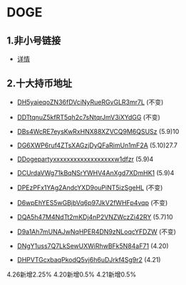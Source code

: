 # DOGE

## 1.非小号链接

* [详情](https://www.feixiaohao.com/currencies/dogecoin/)

## 2.十大持币地址

* [DH5yaieqoZN36fDVciNyRueRGvGLR3mr7L](https://doge.tokenview.com/cn/address/DH5yaieqoZN36fDVciNyRueRGvGLR3mr7L) (不变)
* [DDTtqnuZ5kfRT5qh2c7sNtqrJmV3iXYdGG](https://doge.tokenview.com/cn/address/DDTtqnuZ5kfRT5qh2c7sNtqrJmV3iXYdGG) (不变)
* [DBs4WcRE7eysKwRxHNX88XZVCQ9M6QSUSz](https://doge.tokenview.com/cn/address/DBs4WcRE7eysKwRxHNX88XZVCQ9M6QSUSz) (5.9)10
* [DG6XWP6ruf4ZTsXAGzjDyQFaRimUn1mF2A](https://doge.tokenview.com/cn/address/DG6XWP6ruf4ZTsXAGzjDyQFaRimUn1mF2A) (5.10)27.7
* [DDogepartyxxxxxxxxxxxxxxxxxxw1dfzr](https://doge.tokenview.com/cn/address/DDogepartyxxxxxxxxxxxxxxxxxxw1dfzr) (5.9)4
* [DCUrdaVWg71kBqNSrYWHV4AnXgd7XDmHK1](https://doge.tokenview.com/cn/address/DCUrdaVWg71kBqNSrYWHV4AnXgd7XDmHK1) (5.9)4
* [DPEzPFx1YAg2AndcYXD9ouPiNT5izSgeHL](https://doge.tokenview.com/cn/address/DPEzPFx1YAg2AndcYXD9ouPiNT5izSgeHL) (不变)
* [D6wpEhYES5wGBjbVq6p97JkV2fWHFp4vqp](https://doge.tokenview.com/cn/address/D6wpEhYES5wGBjbVq6p97JkV2fWHFp4vqp) (不变)
* [DQA5h47M4NdTt2mKDj4nP2VNZWczZi42RY](https://doge.tokenview.com/cn/address/DQA5h47M4NdTt2mKDj4nP2VNZWczZi42RY) (5.7)10
* [D9a1Ah7mUNAJwNqHPER4DN9zNLoqcYFDZW](https://doge.tokenview.com/cn/address/D9a1Ah7mUNAJwNqHPER4DN9zNLoqcYFDZW) (不变)



* [DNgY1uss7Q7LkSewUXWiRhwBFk5N84aF71](https://doge.tokenview.com/cn/address/DNgY1uss7Q7LkSewUXWiRhwBFk5N84aF71) (4.20)
* [DHPVTGcxbaqPkodQ5vj6h6uDJrkf4Sg9r2](https://doge.tokenview.com/cn/address/DHPVTGcxbaqPkodQ5vj6h6uDJrkf4Sg9r2) (4.21)

4.26新增2.25%
4.20新增0.5%
4.21新增0.5%
